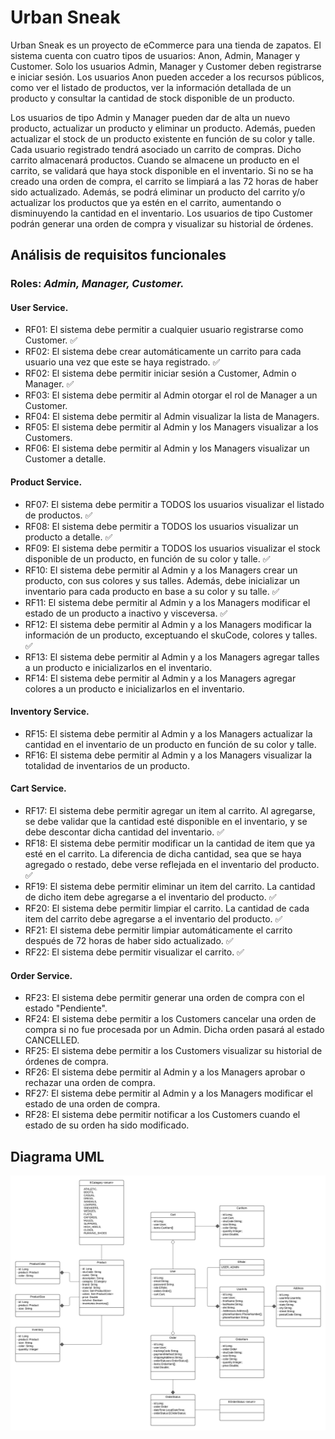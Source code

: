 # Urban Sneak

Urban Sneak es un proyecto de eCommerce para una tienda de zapatos. El sistema cuenta con cuatro tipos de usuarios: Anon, Admin, Manager y Customer. Solo los usuarios Admin, Manager y Customer deben registrarse e iniciar sesión. Los usuarios Anon pueden acceder a los recursos públicos, como ver el listado de productos, ver la información detallada de un producto y consultar la cantidad de stock disponible de un producto.

Los usuarios de tipo Admin y Manager pueden dar de alta un nuevo producto, actualizar un producto y eliminar un producto. Además, pueden actualizar el stock de un producto existente en función de su color y talle. Cada usuario registrado tendrá asociado un carrito de compras. Dicho carrito almacenará productos. Cuando se almacene un producto en el carrito, se validará que haya stock disponible en el inventario. Si no se ha creado una orden de compra, el carrito se limpiará a las 72 horas de haber sido actualizado. Además, se podrá eliminar un producto del carrito y/o actualizar los productos que ya estén en el carrito, aumentando o disminuyendo la cantidad en el inventario. Los usuarios de tipo Customer podrán generar una orden de compra y visualizar su historial de órdenes.

## Análisis de requisitos funcionales

### Roles: *Admin, Manager, Customer.*

#### User Service.
- RF01: El sistema debe permitir a cualquier usuario registrarse como Customer. ✅
- RF02: El sistema debe crear automáticamente un carrito para cada usuario una vez que este se haya registrado. ✅
- RF02: El sistema debe permitir iniciar sesión a Customer, Admin o Manager. ✅
- RF03: El sistema debe permitir al Admin otorgar el rol de Manager a un Customer.
- RF04: El sistema debe permitir al Admin visualizar la lista de Managers.
- RF05: El sistema debe permitir al Admin y los Managers visualizar a los Customers.
- RF06: El sistema debe permitir al Admin y los Managers visualizar un Customer a detalle.

#### Product Service.
- RF07: El sistema debe permitir a TODOS los usuarios visualizar el listado de productos. ✅
- RF08: El sistema debe permitir a TODOS los usuarios visualizar un producto a detalle. ✅
- RF09: El sistema debe permitir a TODOS los usuarios visualizar el stock disponible de un producto, en función de su color y talle. ✅
- RF10: El sistema debe permitir al Admin y a los Managers crear un producto, con sus colores y sus talles. Además, debe inicializar un inventario para cada producto en base a su color y su talle. ✅
- RF11: El sistema debe permitir al Admin y a los Managers modificar el estado de un producto a inactivo y visceversa. ✅
- RF12: El sistema debe permitir al Admin y a los Managers modificar la información de un producto, exceptuando el skuCode, colores y talles. ✅
- RF13: El sistema debe permitir al Admin y a los Managers agregar talles a un producto e inicializarlos en el inventario.
- RF14: El sistema debe permitir al Admin y a los Managers agregar colores a un producto e inicializarlos en el inventario.

#### Inventory Service.
- RF15: El sistema debe permitir al Admin y a los Managers actualizar la cantidad en el inventario de un producto en función de su color y talle.
- RF16: El sistema debe permitir al Admin y a los Managers visualizar la totalidad de inventarios de un producto.

#### Cart Service.
- RF17: El sistema debe permitir agregar un item al carrito. Al agregarse, se debe validar que la cantidad esté disponible en el inventario, y se debe descontar dicha cantidad del inventario. ✅
- RF18: El sistema debe permitir modificar un la cantidad de item que ya esté en el carrito. La diferencia de dicha cantidad, sea que se haya agregado o restado, debe verse reflejada en el inventario del producto. ✅
- RF19: El sistema debe permitir eliminar un item del carrito. La cantidad de dicho item debe agregarse a el inventario del producto. ✅
- RF20: El sistema debe permitir limpiar el carrito. La cantidad de cada item del carrito debe agregarse a el inventario del producto. ✅
- RF21: El sistema debe permitir limpiar automáticamente el carrito después de 72 horas de haber sido actualizado. ✅
- RF22: El sistema debe permitir visualizar el carrito. ✅

#### Order Service.
- RF23: El sistema debe permitir generar una orden de compra con el estado "Pendiente".
- RF24: El sistema debe permitir a los Customers cancelar una orden de compra si no fue procesada por un Admin. Dicha orden pasará al estado CANCELLED.
- RF25: El sistema debe permitir a los Customers visualizar su historial de órdenes de compra.
- RF26: El sistema debe permitir al Admin y a los Managers aprobar o rechazar una orden de compra.
- RF27: El sistema debe permitir al Admin y a los Managers modificar el estado de una orden de compra.
- RF28: El sistema debe permitir notificar a los Customers cuando el estado de su orden ha sido modificado.


## Diagrama UML
![Urban Sneak UML](resources/Urban-Sneak-UML.png)


